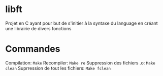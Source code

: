 # libft

Projet en C ayant pour but de s'initier à la syntaxe du language en créant une librairie de divers fonctions

# Commandes

Compilation: `Make`
Recompiler: `Make re`
Suppression des fichiers .o: `Make clean`
Suprression de tout les fichiers: `Make fclean`
